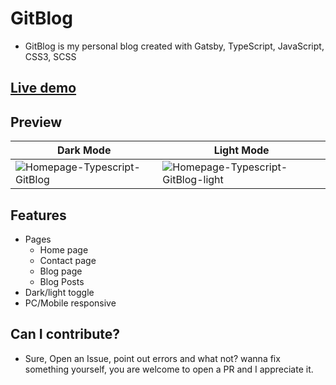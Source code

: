 # GitBlog
- GitBlog is my personal blog created with Gatsby, TypeScript, JavaScript, CSS3, SCSS

## [Live demo](https://gitblog.vercel.app)

## Preview
|Dark Mode|Light Mode|
|----|----|
|![Homepage-Typescript-GitBlog](https://user-images.githubusercontent.com/91379432/149789851-68a39920-d635-4864-ba20-6b731a57c668.png)|![Homepage-Typescript-GitBlog-light](https://user-images.githubusercontent.com/91379432/149790119-8dd8d7fc-6489-44a9-a5df-cab31ea03f93.png)|


## Features
- Pages
  - Home page
  - Contact page
  - Blog page
  - Blog Posts
- Dark/light toggle
- PC/Mobile responsive

## Can I contribute?
- Sure, Open an Issue, point out errors and what not? wanna fix something yourself, you are welcome to open a PR and I appreciate it.


